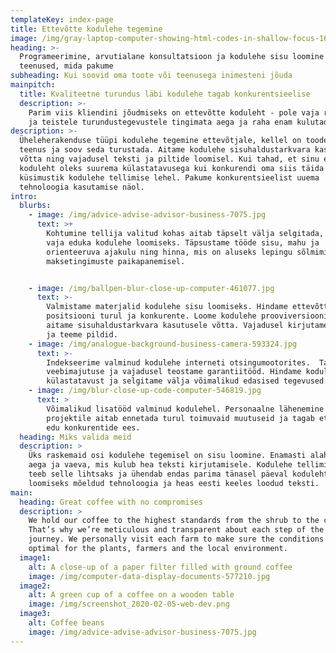 ```yaml
---
templateKey: index-page
title: Ettevõtte kodulehe tegemine
image: /img/gray-laptop-computer-showing-html-codes-in-shallow-focus-160107.jpg
heading: >-
  Programeerimine, arvutialane konsultatsioon ja kodulehe sisu loomine on
  teenused, mida pakume
subheading: Kui soovid oma toote või teenusega inimesteni jõuda
mainpitch:
  title: Kvaliteetne turundus läbi kodulehe tagab konkurentsieelise
  description: >-
    Parim viis kliendini jõudmiseks on ettevõtte koduleht - pole vaja reklaamile
    ja teistele turundustegevustele tingimata aega ja raha enam kulutada.
description: >-
  Üheleherakenduse tüüpi kodulehe tegemine ettevõtjale, kellel on toode või
  teenus ja soov seda turustada. Aitame kodulehe sisuhaldustarkvara kasutusele
  võtta ning vajadusel teksti ja piltide loomisel. Kui tahad, et sinu ettevõtte
  koduleht oleks suurema külastatavusega kui konkurendi oma siis täida
  küsimustik kodulehe tellimise lehel. Pakume konkurentsieelist uuema
  tehnoloogia kasutamise näol.
intro:
  blurbs:
    - image: /img/advice-advise-advisor-business-7075.jpg
      text: >+
        Kohtumine tellija valitud kohas aitab täpselt välja selgitada, mida on
        vaja eduka kodulehe loomiseks. Täpsustame tööde sisu, mahu ja
        orienteeruva ajakulu ning hinna, mis on aluseks lepingu sõlmimisel ja
        maksetingimuste paikapanemisel.


    - image: /img/ballpen-blur-close-up-computer-461077.jpg
      text: >-
        Valmistame materjalid kodulehe sisu loomiseks. Hindame ettevõtte
        positsiooni turul ja konkurente. Loome kodulehe prooviversiooni ning
        aitame sisuhaldustarkvara kasutusele võtta. Vajadusel kirjutame teksti
        ja teeme pildid.
    - image: /img/analogue-background-business-camera-593324.jpg
      text: >-
        Indekseerime valminud kodulehe interneti otsingumootorites.  Tagame
        veebimajutuse ja vajadusel teostame garantiitööd. Hindame kodulehe
        külastatavust ja selgitame välja võimalikud edasised tegevused.
    - image: /img/blur-close-up-code-computer-546819.jpg
      text: >
        Võimalikud lisatööd valminud kodulehel. Personaalne lähenemine igale
        projektile aitab ennetada turul toimuvaid muutuseid ja tagab ettevõttele
        edu konkurentide ees.       
  heading: Miks valida meid
  description: >
    Üks raskemaid osi kodulehe tegemisel on sisu loomine. Enamasti alahinnatakse
    aega ja vaeva, mis kulub hea teksti kirjutamisele. Kodulehe tellimise teenus
    teeb selle lihtsaks ja ühendab endas parima tänasel päeval kodulehtede
    loomiseks mõeldud tehnoloogia ja heas eesti keeles loodud teksti.
main:
  heading: Great coffee with no compromises
  description: >
    We hold our coffee to the highest standards from the shrub to the cup.
    That’s why we’re meticulous and transparent about each step of the coffee’s
    journey. We personally visit each farm to make sure the conditions are
    optimal for the plants, farmers and the local environment.
  image1:
    alt: A close-up of a paper filter filled with ground coffee
    image: /img/computer-data-display-documents-577210.jpg
  image2:
    alt: A green cup of a coffee on a wooden table
    image: /img/screenshot_2020-02-05-web-dev.png
  image3:
    alt: Coffee beans
    image: /img/advice-advise-advisor-business-7075.jpg
---
```


